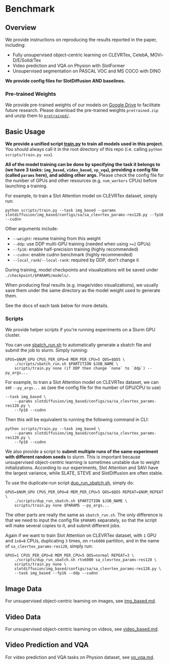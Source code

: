 # Benchmark

## Overview

We provide instructions on reproducing the results reported in the paper, including:

-   Fully unsupervised object-centric learning on CLEVRTex, CelebA, MOVi-D/E/Solid/Tex
-   Video prediction and VQA on Physion with SlotFormer
-   Unsupervised segmentation on PASCAL VOC and MS COCO with DINO

**We provide config files for SlotDiffusion AND baselines.**

### Pre-trained Weights

We provide pre-trained weights of our models on [Google Drive](https://drive.google.com/file/d/1PSElX2ucqqLuCjjl2_skM-7-qjwb2hWh/view?usp=sharing) to facilitate future research.
Please download the pre-trained weights `pretrained.zip` and unzip them to [`pretrained/`](../pretrained/).

## Basic Usage

**We provide a unified script [train.py](../scripts/train.py) to train all models used in this project.**
You should always call it in the root directory of this repo (i.e. calling `python scripts/train.py xxx`).

**All of the model training can be done by specifying the task it belongs to (we have 3 tasks: `img_based`, `video_based`, `vp_vqa`), providing a config file (called `params` here), and adding other args.**
Please check the config file for the number of GPUs and other resources (e.g. `num_workers` CPUs) before launching a training.

For example, to train a Slot Attention model on CLEVRTex dataset, simply run:

```
python scripts/train.py --task img_based --params slotdiffusion/img_based/configs/sa/sa_clevrtex_params-res128.py --fp16 --cudnn
```

Other arguments include:

-   `--weight`: resume training from this weight
-   `--ddp`: use DDP multi-GPU training (needed when using `>=2` GPUs)
-   `--fp16`: enable half-precision training (highly recommended)
-   `--cudnn`: enable cudnn benchmark (highly recommended)
-   `--local_rank`/`--local-rank`: required by DDP, don't change it

During training, model checkpoints and visualizations will be saved under `./checkpoint/$PARAMS/models/`.

When producing final results (e.g. image/video visualizations), we usually save them under the same directory as the model weight used to generate them.

See the docs of each task below for more details.

### Scripts

We provide helper scripts if you're running experiments on a Slurm GPU cluster.

You can use [sbatch_run.sh](../scripts/sbatch_run.sh) to automatically generate a sbatch file and submit the job to slurm.
Simply running:

```
GPUS=$NUM_GPU CPUS_PER_GPU=8 MEM_PER_CPU=5 QOS=$QOS \
    ./scripts/sbatch_run.sh $PARTITION $JOB_NAME \
    scripts/train.py none (if DDP then change `none` to `ddp`) --py_args...
```

For example, to train a Slot Attention model on CLEVRTex dataset, we can set `--py_args...` as (see the config file for the number of GPU/CPU to use)

```
--task img_based \
    --params slotdiffusion/img_based/configs/sa/sa_clevrtex_params-res128.py \
    --fp16 --cudnn
```

Then this will be equivalent to running the following command in CLI:

```
python scripts/train.py --task img_based \
    --params slotdiffusion/img_based/configs/sa/sa_clevrtex_params-res128.py \
    --fp16 --cudnn
```

We also provide a script to **submit multiple runs of the same experiment with different random seeds** to slurm.
This is important because unsupervised object-centric learning is sometimes unstable due to weight initializations.
According to our experiments, Slot Attention and SAVi have the largest variance, while SLATE, STEVE and SlotDiffusion are often stable.

To use the duplicate-run script [dup_run_sbatch.sh](../scripts/dup_run_sbatch.sh), simply do:

```
GPUS=$NUM_GPU CPUS_PER_GPU=8 MEM_PER_CPU=5 QOS=$QOS REPEAT=$NUM_REPEAT \
    ./scripts/dup_run_sbatch.sh $PARTITION $JOB_NAME \
    scripts/train.py none $PARAMS --py_args...
```

The other parts are really the same as `sbatch_run.sh`.
The only difference is that we need to input the config file `$PARAMS` separately, so that the script will make several copies to it, and submit different jobs.

Again if we want to train Slot Attention on CLEVRTex dataset, with `1` GPU and `1x8=8` CPUs, duplicating `3` times, on `rtx6000` partition, and in the name of `sa_clevrtex_params-res128`, simply run:

```
GPUS=1 CPUS_PER_GPU=8 MEM_PER_CPU=5 QOS=normal REPEAT=3 \
    ./scripts/dup_run_sbatch.sh rtx6000 sa_clevrtex_params-res128 \
    scripts/train.py none \
    slotdiffusion/img_based/configs/sa/sa_clevrtex_params-res128.py \
    --task img_based --fp16 --ddp --cudnn
```

## Image Data

For unsupervised object-centric learning on images, see [img_based.md](./img_based.md).

## Video Data

For unsupervised object-centric learning on videos, see [video_based.md](./video_based.md).

## Video Prediction and VQA

For video prediction and VQA tasks on Physion dataset, see [vp_vqa.md](./vp_vqa.md).

